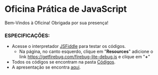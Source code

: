 # Oficina Prática de JavaScript

Bem-Vindos à Oficina! Obrigada por sua presença!

### ESPECIFICAÇÕES:

- Acesse o interpretador [JSFiddle](https://jsfiddle.net) para testar os códigos.  
    - Na página, no canto esquerdo, clique em "**Resources**" adicione o link https://getfirebug.com/firebug-lite-debug.js e clique em "**+**"
- Todos os códigos se encontram na pasta [Códigos](Códigos).
- A apresentação se encontra [aqui](Oficina_Prática_de_JavaScript_Dia_1.pdf).
